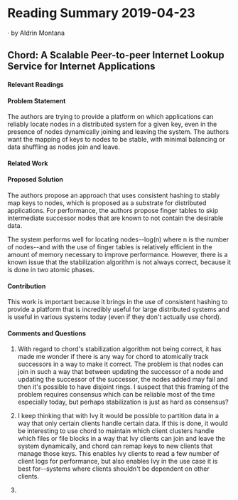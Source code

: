 # Reading Summary 2019-04-23

&middot; by Aldrin Montana

## Chord: A Scalable Peer-to-peer Internet Lookup Service for Internet Applications

#### Relevant Readings


#### Problem Statement

The authors are trying to provide a platform on which applications can reliably locate nodes
in a distributed system for a given key, even in the presence of nodes dynamically joining
and leaving the system. The authors want the mapping of keys to nodes to be stable, with minimal
balancing or data shuffling as nodes join and leave.

#### Related Work



#### Proposed Solution

The authors propose an approach that uses consistent hashing to stably map keys to nodes, which
is proposed as a substrate for distributed applications. For performance, the authors propose
finger tables to skip intermediate successor nodes that are known to not contain the desirable data.

The system performs well for locating nodes--log(n) where n is the number of nodes--and with the
use of finger tables is relatively efficient in the amount of memory necessary to improve performance.
However, there is a known issue that the stabilization algorithm is not always correct, because it
is done in two atomic phases.

#### Contribution

This work is important because it brings in the use of consistent hashing to provide a platform that
is incredibly useful for large distributed systems and is useful in various systems today (even if they
don't actually use chord).

#### Comments and Questions

1. With regard to chord's stabilization algorithm not being correct, it has made me wonder
if there is any way for chord to atomically track successors in a way to make it correct. The problem is
that nodes can join in such a way that between updating the successor of a node and updating the successor
of the successor, the nodes added may fail and then it's possible to have disjoint rings. I suspect that
this framing of the problem requires consensus which can be reliable most of the time especially today, but
perhaps stabilization is just as hard as consensus?

2. I keep thinking that with Ivy it would be possible to partition data in a way that only certain clients
handle certain data. If this is done, it would be interesting to use chord to maintain which client clusters
handle which files or file blocks in a way that Ivy clients can join and leave the system dynamically, and chord
can remap keys to new clients that manage those keys. This enables Ivy clients to read a few number of client
logs for performance, but also enables Ivy in the use case it is best for--systems where clients shouldn't be
dependent on other clients.
   
3. 

<!-- resources -->

